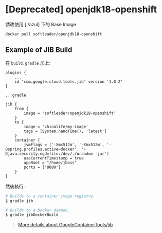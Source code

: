 # [Deprecated] openjdk18-openshift

請改使用 [./azul] 下的 Base Image

```
docker pull softleader/openjdk18-openshift
```

## Example of JIB Build

在 `build.gradle` 加上:

```
plugins {
	...
    id 'com.google.cloud.tools.jib' version '1.0.2'
}

...gradle

jib {
	from {
		image = 'softleader/openjdk18-openshift'
	}
	to {
		image = 'chinalife/my-image'
		tags = [System.nanoTime(), 'latest']
	}
	container {
		jvmFlags = ['-Xms512m', '-Xmx512m', '-Dspring.profiles.active=docker', '-Djava.security.egd=file:/dev/./urandom -jar']
		useCurrentTimestamp = true
		appRoot = "/home/jboss"
		ports = ['8080']
	}
}
```

然後執行:

```sh
# Builds to a container image registry.
$ gradle jib

# Builds to a Docker daemon.
$ gradle jibDockerBuild
```

> [More details about GoogleContainerTools/jib](https://github.com/GoogleContainerTools/jib/tree/master/jib-gradle-plugin)
